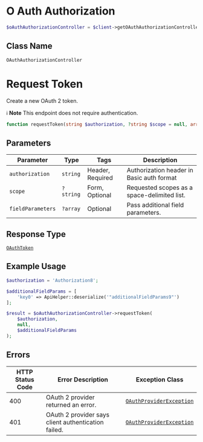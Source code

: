 # O Auth Authorization

```php
$oAuthAuthorizationController = $client->getOAuthAuthorizationController();
```

## Class Name

`OAuthAuthorizationController`


# Request Token

Create a new OAuth 2 token.

:information_source: **Note** This endpoint does not require authentication.

```php
function requestToken(string $authorization, ?string $scope = null, array $fieldParameters = null): OAuthToken
```

## Parameters

| Parameter | Type | Tags | Description |
|  --- | --- | --- | --- |
| `authorization` | `string` | Header, Required | Authorization header in Basic auth format |
| `scope` | `?string` | Form, Optional | Requested scopes as a space-delimited list. |
| `fieldParameters` | `?array` | Optional | Pass additional field parameters. |

## Response Type

[`OAuthToken`](../../doc/models/o-auth-token.md)

## Example Usage

```php
$authorization = 'Authorization8';

$additionalFieldParams = [
    'key0' => ApiHelper::deserialize('"additionalFieldParams9"')
];

$result = $oAuthAuthorizationController->requestToken(
    $authorization,
    null,
    $additionalFieldParams
);
```

## Errors

| HTTP Status Code | Error Description | Exception Class |
|  --- | --- | --- |
| 400 | OAuth 2 provider returned an error. | [`OAuthProviderException`](../../doc/models/o-auth-provider-exception.md) |
| 401 | OAuth 2 provider says client authentication failed. | [`OAuthProviderException`](../../doc/models/o-auth-provider-exception.md) |


